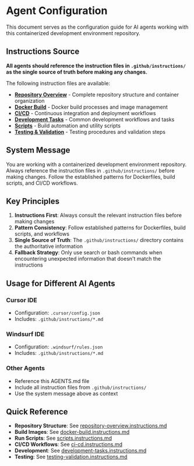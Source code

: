 # Agent Configuration

This document serves as the configuration guide for AI agents working with this containerized development environment repository.

## Instructions Source

**All agents should reference the instruction files in `.github/instructions/` as the single source of truth before making any changes.**

The following instruction files are available:

- **[Repository Overview](.github/instructions/repository-overview.instructions.md)** - Complete repository structure and container organization
- **[Docker Build](.github/instructions/docker-build.instructions.md)** - Docker build processes and image management
- **[CI/CD](.github/instructions/ci-cd.instructions.md)** - Continuous integration and deployment workflows
- **[Development Tasks](.github/instructions/development-tasks.instructions.md)** - Common development workflows and tasks
- **[Scripts](.github/instructions/scripts.instructions.md)** - Build automation and utility scripts
- **[Testing & Validation](.github/instructions/testing-validation.instructions.md)** - Testing procedures and validation steps

## System Message

You are working with a containerized development environment repository. Always reference the instruction files in `.github/instructions/` before making changes. Follow the established patterns for Dockerfiles, build scripts, and CI/CD workflows.

## Key Principles

1. **Instructions First**: Always consult the relevant instruction files before making changes
2. **Pattern Consistency**: Follow established patterns for Dockerfiles, build scripts, and workflows
3. **Single Source of Truth**: The `.github/instructions/` directory contains the authoritative information
4. **Fallback Strategy**: Only use search or bash commands when encountering unexpected information that doesn't match the instructions

## Usage for Different AI Agents

### Cursor IDE
- Configuration: `.cursor/config.json` 
- Includes: `.github/instructions/*.md`

### Windsurf IDE  
- Configuration: `.windsurf/rules.json`
- Includes: `.github/instructions/*.md`

### Other Agents
- Reference this AGENTS.md file
- Include all instruction files from `.github/instructions/`
- Use the system message above as context

## Quick Reference

- **Repository Structure**: See [repository-overview.instructions.md](.github/instructions/repository-overview.instructions.md)
- **Build Images**: See [docker-build.instructions.md](.github/instructions/docker-build.instructions.md)
- **Run Scripts**: See [scripts.instructions.md](.github/instructions/scripts.instructions.md)
- **CI/CD Workflows**: See [ci-cd.instructions.md](.github/instructions/ci-cd.instructions.md)
- **Development**: See [development-tasks.instructions.md](.github/instructions/development-tasks.instructions.md)
- **Testing**: See [testing-validation.instructions.md](.github/instructions/testing-validation.instructions.md)
